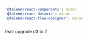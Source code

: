 ```yaml
---
'@talend/react-components': minor
'@talend/react-dataviz': minor
'@talend/react-flow-designer': minor
---
```


feat: upgrade d3 to 7
